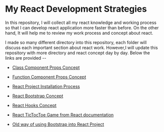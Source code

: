 # My React Development Strategies

In this repository, I will collect all my react knowledge and working process so that I can develop react application more faster
than before. On the other hand, It will help me to review my work process and concept about react.

I made so many different directory into this repository, each folder will discuss each important section about react work.
However,I will update this repository with more directory and react concept day by day. Below the links are provided --

- [Class Component Props Concept](https://github.com/Maxyee/reactdevelopmentstrategies/tree/master/classComponentProps)

- [Function Component Props Concept](https://github.com/Maxyee/reactdevelopmentstrategies/tree/master/functionComponentProps)

- [React Project Installation Process](https://github.com/Maxyee/reactdevelopmentstrategies/tree/master/installReactProject)

- [React Bootstrap Concept](https://github.com/Maxyee/reactdevelopmentstrategies/tree/master/reactBootstrap)

- [React Hooks Concept](https://github.com/Maxyee/reactdevelopmentstrategies/tree/master/reactHooks)

- [React TicTocToe Game from React documentation](https://github.com/Maxyee/reactdevelopmentstrategies/tree/master/reactTicTokToe)

- [Old way of using Bootstrap into React Project](https://github.com/Maxyee/reactdevelopmentstrategies/tree/master/simpleBootstrapUseInReact)
